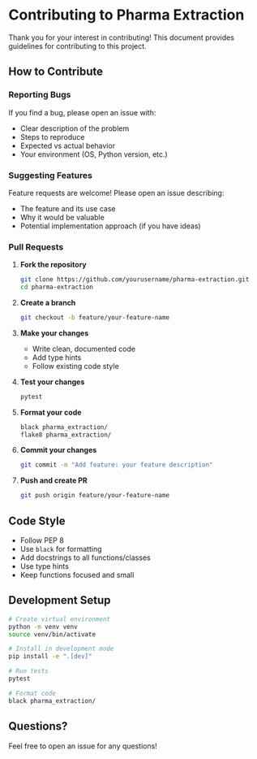 # Contributing to Pharma Extraction

Thank you for your interest in contributing! This document provides guidelines for contributing to this project.

## How to Contribute

### Reporting Bugs

If you find a bug, please open an issue with:
- Clear description of the problem
- Steps to reproduce
- Expected vs actual behavior
- Your environment (OS, Python version, etc.)

### Suggesting Features

Feature requests are welcome! Please open an issue describing:
- The feature and its use case
- Why it would be valuable
- Potential implementation approach (if you have ideas)

### Pull Requests

1. **Fork the repository**
   ```bash
   git clone https://github.com/yourusername/pharma-extraction.git
   cd pharma-extraction
   ```

2. **Create a branch**
   ```bash
   git checkout -b feature/your-feature-name
   ```

3. **Make your changes**
   - Write clean, documented code
   - Add type hints
   - Follow existing code style

4. **Test your changes**
   ```bash
   pytest
   ```

5. **Format your code**
   ```bash
   black pharma_extraction/
   flake8 pharma_extraction/
   ```

6. **Commit your changes**
   ```bash
   git commit -m "Add feature: your feature description"
   ```

7. **Push and create PR**
   ```bash
   git push origin feature/your-feature-name
   ```

## Code Style

- Follow PEP 8
- Use `black` for formatting
- Add docstrings to all functions/classes
- Use type hints
- Keep functions focused and small

## Development Setup

```bash
# Create virtual environment
python -m venv venv
source venv/bin/activate

# Install in development mode
pip install -e ".[dev]"

# Run tests
pytest

# Format code
black pharma_extraction/
```

## Questions?

Feel free to open an issue for any questions!
